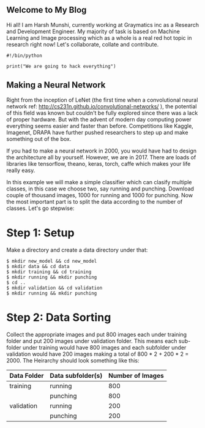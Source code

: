 ## Welcome to My Blog

Hi all! I am Harsh Munshi, currently working at Graymatics inc as a Research and Development Engineer. My majority of task is based on Machine Learning and Image processing which as a whole is a real red hot topic in research right now! Let's collaborate, collate and contribute.


```
#!/bin/python

print("We are going to hack everything")
```

## Making a Neural Network

Right from the inception of LeNet (the first time when a convolutional neural network ref: http://cs231n.github.io/convolutional-networks/ ), the potential of this field was known but couldn't be fully explored since there was a lack of proper hardware. But with the advent of modern day computing power everything seems easier and faster than before. Competitions like Kaggle, Imagenet, DRAPA have further pushed researchers to step up and make something out of the box.

If you had to make a neural network in 2000, you would have had to design the architecture all by yourself. However, we are in 2017. There are loads of libraries like tensorflow, theano, keras, torch, caffe which makes your life really easy.

In this example we will make a simple classifier which can clasify multiple classes, in this case we choose two, say running and punching. Download couple of thousand images, 1000 for running and 1000 for punching. Now the most important part is to split the data according to the number of classes. Let's go stepwise:

# Step 1: Setup

Make a directory and create a data directory under that:

```
$ mkdir new_model && cd new_model
$ mkdir data && cd data
$ mkdir training && cd training
$ mkdir running && mkdir punching
$ cd ..
$ mkdir validation && cd validation
$ mkdir running && mkdir punching
```

# Step 2: Data Sorting

Collect the appropriate images and put 800 images each under training folder and put 200 images under validation folder. This means each sub-folder under training would have 800 images and each subfolder under validation would have 200 images making a total of 800 * 2 + 200 * 2 = 2000. The Heirarchy should look something like this:

|Data Folder|Data subfolder(s)|Number of Images|
|----|----|----|
|training|running|800|
||punching|800|
|validation|running|200|
||punching|200|
